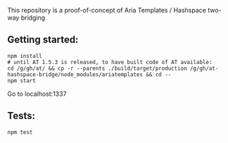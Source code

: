 This repository is a proof-of-concept of Aria Templates / Hashspace two-way bridging

Getting started:
----------------

    npm install
    # until AT 1.5.3 is released, to have built code of AT available:
    cd /g/gh/at/ && cp -r --parents ./build/target/production /g/gh/at-hashspace-bridge/node_modules/ariatemplates && cd --
    npm start

Go to localhost:1337


Tests:
------

    npm test
